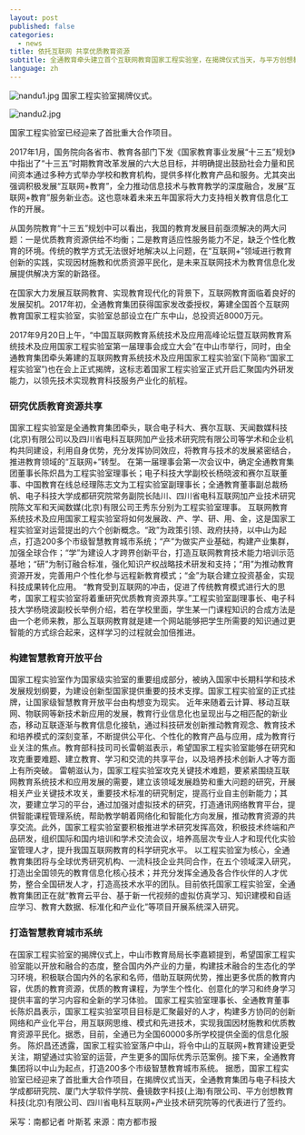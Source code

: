 ```yaml
---
layout: post
published: false
categories:
  - news
title: 依托互联网 共享优质教育资源
subtitle: 全通教育牵头建立首个互联网教育国家工程实验室，在揭牌仪式当天，与平方创想教育科技(北京)有限公司的代表进行了签约
language: zh
---
```


 ![nandu1.jpg]({{site.baseurl}}/image/nandu1.jpg)
  国家工程实验室揭牌仪式。

![nandu2.jpg]({{site.baseurl}}/image/nandu2.jpg)

  国家工程实验室已经迎来了首批重大合作项目。
    
   2017年1月，国务院向各省市、教育各部门下发《国家教育事业发展“十三五”规划》中指出了“十三五”时期教育改革发展的六大总目标，并明确提出鼓励社会力量和民间资本通过多种方式举办学校和教育机构，提供多样化教育产品和服务。尤其突出强调积极发展“互联网+教育”，全力推动信息技术与教育教学的深度融合，发展“互联网+教育”服务新业态。这也意味着未来五年国家将大力支持相关教育信息化工作的开展。
   
   从国务院教育“十三五”规划中可以看出，我国的教育发展目前亟须解决的两大问题：一是优质教育资源供给不均衡；二是教育适应性服务能力不足，缺乏个性化教育的环境。传统的教学方式无法很好地解决以上问题，在“互联网+”领域进行教育创新的实践，实现因材施教和优质资源平民化，是未来互联网技术为教育信息化发展提供解决方案的新路径。
   
   在国家大力发展互联网教育、实现教育现代化的背景下，互联网教育面临着良好的发展契机。2017年初，全通教育集团获得国家发改委授权，筹建全国首个互联网教育国家工程实验室，实验室总部设立在广东中山，总投资近8000万元。
    
   2017年9月20日上午，“中国互联网教育系统技术及应用高峰论坛暨互联网教育系统技术及应用国家工程实验室第一届理事会成立大会”在中山市举行，同时，由全通教育集团牵头筹建的互联网教育系统技术及应用国家工程实验室(下简称“国家工程实验室”)也在会上正式揭牌，这标志着国家工程实验室正式开启汇聚国内外研发能力，以领先技术实现教育科技服务产业化的航程。
    
### 研究优质教育资源共享
   国家工程实验室是全通教育集团牵头，联合电子科大、赛尔互联、天闻数媒科技(北京)有限公司以及四川省电科互联网加产业技术研究院有限公司等学术和企业机构共同建设，利用自身优势，充分发挥协同效应，将教育与技术的发展紧密结合，推进教育领域的“互联网+”转型。
   在第一届理事会第一次会议中，确定全通教育集团董事长陈炽昌为工程实验室理事长；电子科技大学副校长杨晓波和赛尔互联董事、中国教育在线总经理陈志文为工程实验室副理事长；全通教育董事副总裁杨帆、电子科技大学成都研究院常务副院长陆川、四川省电科互联网加产业技术研究院陈文军和天闻数媒(北京)有限公司王秀东分别为工程实验室理事。
   互联网教育系统技术及应用国家工程实验室将如何发展政、产、学、研、用、金，这是国家工程实验室对运营提出的六个创新概念。“政”为政策引领、政府扶持，以中山为起点，打造200多个市级智慧教育城市系统；“产”为做实产业基础，构建产业集群，加强全球合作；“学”为建设人才跨界创新平台，打造互联网教育技术能力培训示范基地；“研”为制订融合标准，强化知识产权战略技术研发和支持；“用”为推动教育资源开发，完善用户个性化参与远程新教育模式；“金”为联合建立投资基金，实现科技成果转化应用。
   “教育受到互联网的冲击，促进了传统教育模式进行大的思考，国家工程实验室将着重研究优质教育资源共享。”工程实验室副理事长、电子科技大学杨晓波副校长举例介绍，若在学校里面，学生某一门课程知识的合成方法是由一个老师来教，那么互联网教育就是建一个网站能够把学生所需要的知识通过更智能的方式综合起来，这样学习的过程就会加倍推进。

### 构建智慧教育开放平台
   国家工程实验室作为国家级实验室的重要组成部分，被纳入国家中长期科学和技术发展规划纲要，为建设创新型国家提供重要的技术支撑。国家工程实验室的正式挂牌，让国家级智慧教育开放平台由构想变为现实。
   近年来随着云计算、移动互联网、物联网等新技术新应用的发展，教育行业信息化也呈现出与之相匹配的新业态，移动互联逐渐与教育信息化接轨，通过科技研发创新推动教育观念、教育技术和培养模式的深刻变革，不断提供公平化、个性化的教育产品与应用，成为教育行业关注的焦点。教育部科技司司长雷朝滋表示，希望国家工程实验室能够在研究和攻克重要难题、建立教育、学习和交流的共享平台，以及培养技术创新人才等方面上有所突破。
   雷朝滋认为，国家工程实验室攻克关键技术难题，要紧紧围绕互联网教育系统技术和应用发展的需要，建立该领域发展趋势和重大问题的研究，开展相关产业关键技术攻关，重要技术标准的研究制定，提高行业自主创新能力；其次，要建立学习的平台，通过加强对虚拟技术的研究，打造通讯网络教育平台，提供智能课程管理系统，帮助教学朝着网络化和智能化方向发展，推动教育资源的共享交流。此外，国家工程实验室要积极推进学术研究发挥高效，积极技术终端和产品研发，组织国际和国内培训和学术交流会议，培养高层次专业人才和现代化实验室管理人才，提升我国互联网教育的科学研究水平。
   以工程实验室为核心，全通教育集团将与全球优秀研究机构、一流科技企业共同合作，在五个领域深入研究，打造出全国领先的教育信息化核心技术；并充分发挥全通及各合作伙伴的人才优势，整合全国研发人才，打造高技术水平的团队。目前依托国家工程实验室，全通教育集团正在就“教育云平台、基于新一代视频的虚拟仿真学习、知识建模和自适应学习、教育大数据、标准化和产业化”等项目开展系统深入研究。

### 打造智慧教育城市系统
   在国家工程实验室的揭牌仪式上，中山市教育局局长李嘉颖提到，希望国家工程实验室能以开放和融合的态度，整合国内外产业的力量，构建技术融合的生态化的学习环境，积极联合国内外的名家和名师，借助互联网优势，推出更多优质的教育内容，优质的教育资源，优质的教育课程，为学生个性化、创意化的学习和终身学习提供丰富的学习内容和全新的学习体验。
    国家工程实验室理事长、全通教育董事长陈炽昌表示，国家工程实验室项目目标是汇聚最好的人才，构建多方协同的创新网络和产业化平台，用互联网思维、模式和先进技术，实现我国因材施教和优质教育资源平民化。据悉，目前，全通已为全国60000多所学校提供全面的信息化服务。
    陈炽昌还透露，国家工程实验室落户中山，将令中山的互联网+教育建设更受关注，期望通过实验室的运营，产生更多的国际优秀示范案例。接下来，全通教育集团将以中山为起点，打造200多个市级智慧教育城市系统。
    据悉，国家工程实验室已经迎来了首批重大合作项目，在揭牌仪式当天，全通教育集团与电子科技大学成都研究院、厦门大学软件学院、叠镜数字科技(上海)有限公司、平方创想教育科技(北京)有限公司、四川省电科互联网+产业技术研究院等的代表进行了签约。
  
  采写：南都记者 叶斯茗
  来源：南方都市报